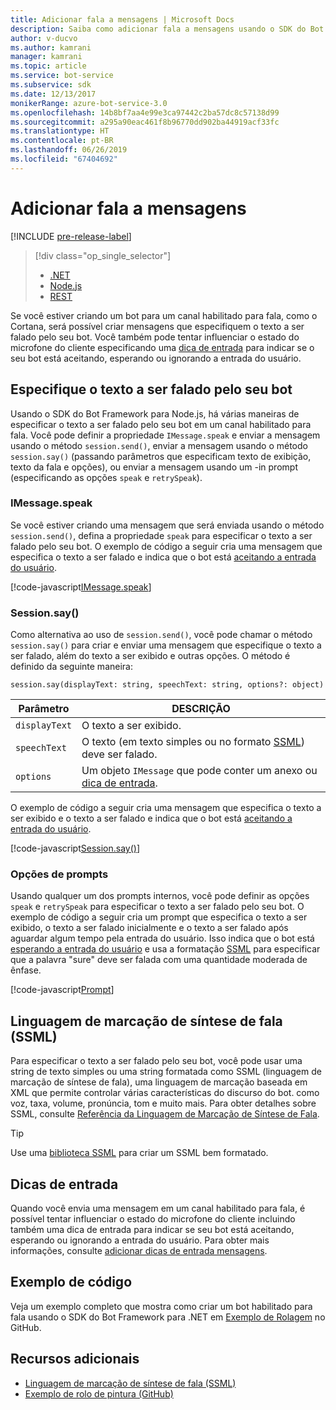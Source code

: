 ```yaml
---
title: Adicionar fala a mensagens | Microsoft Docs
description: Saiba como adicionar fala a mensagens usando o SDK do Bot Framework para Node.js.
author: v-ducvo
ms.author: kamrani
manager: kamrani
ms.topic: article
ms.service: bot-service
ms.subservice: sdk
ms.date: 12/13/2017
monikerRange: azure-bot-service-3.0
ms.openlocfilehash: 14b8bf7aa4e99e3ca97442c2ba57dc8c57138d99
ms.sourcegitcommit: a295a90eac461f8b96770dd902ba44919acf33fc
ms.translationtype: HT
ms.contentlocale: pt-BR
ms.lasthandoff: 06/26/2019
ms.locfileid: "67404692"
---
```

# <a name="add-speech-to-messages"></a>Adicionar fala a mensagens

[!INCLUDE [pre-release-label](../includes/pre-release-label-v3.md)]

> [!div class="op_single_selector"]
> - [.NET](../dotnet/bot-builder-dotnet-text-to-speech.md)
> - [Node.js](../nodejs/bot-builder-nodejs-text-to-speech.md)
> - [REST](../rest-api/bot-framework-rest-connector-text-to-speech.md)

Se você estiver criando um bot para um canal habilitado para fala, como o Cortana, será possível criar mensagens que especifiquem o texto a ser falado pelo seu bot. Você também pode tentar influenciar o estado do microfone do cliente especificando uma [dica de entrada](bot-builder-nodejs-send-input-hints.md) para indicar se o seu bot está aceitando, esperando ou ignorando a entrada do usuário.

## <a name="specify-text-to-be-spoken-by-your-bot"></a>Especifique o texto a ser falado pelo seu bot

Usando o SDK do Bot Framework para Node.js, há várias maneiras de especificar o texto a ser falado pelo seu bot em um canal habilitado para fala. Você pode definir a propriedade `IMessage.speak` e enviar a mensagem usando o método `session.send()`, enviar a mensagem usando o método `session.say()` (passando parâmetros que especificam texto de exibição, texto da fala e opções), ou enviar a mensagem usando um -in prompt (especificando as opções `speak` e `retrySpeak`).

### <a id="message-speak"></a> IMessage.speak

Se você estiver criando uma mensagem que será enviada usando o método `session.send()`, defina a propriedade `speak` para especificar o texto a ser falado pelo seu bot. O exemplo de código a seguir cria uma mensagem que especifica o texto a ser falado e indica que o bot está [aceitando a entrada do usuário](bot-builder-nodejs-send-input-hints.md).

[!code-javascript[IMessage.speak](../includes/code/node-text-to-speech.js#IMessageSpeak)]

### <a id="session-say"></a> Session.say()

Como alternativa ao uso de `session.send()`, você pode chamar o método `session.say()` para criar e enviar uma mensagem que especifique o texto a ser falado, além do texto a ser exibido e outras opções. O método é definido da seguinte maneira:

`session.say(displayText: string, speechText: string, options?: object)`

| Parâmetro | DESCRIÇÃO |
|----|----|
| `displayText` | O texto a ser exibido. |
| `speechText` | O texto (em texto simples ou no formato <a href="https://msdn.microsoft.com/library/hh378377(v=office.14).aspx" target="_blank">SSML</a>) deve ser falado. |
| `options` | Um objeto `IMessage` que pode conter um anexo ou [dica de entrada](bot-builder-nodejs-send-input-hints.md). |

O exemplo de código a seguir cria uma mensagem que especifica o texto a ser exibido e o texto a ser falado e indica que o bot está [aceitando a entrada do usuário](bot-builder-nodejs-send-input-hints.md).

[!code-javascript[Session.say()](../includes/code/node-text-to-speech.js#SessionSay)]

### <a id="prompt-options"></a> Opções de prompts

Usando qualquer um dos prompts internos, você pode definir as opções `speak` e `retrySpeak` para especificar o texto a ser falado pelo seu bot. O exemplo de código a seguir cria um prompt que especifica o texto a ser exibido, o texto a ser falado inicialmente e o texto a ser falado após aguardar algum tempo pela entrada do usuário. Isso indica que o bot está [esperando a entrada do usuário](bot-builder-nodejs-send-input-hints.md) e usa a formatação [SSML](#ssml) para especificar que a palavra "sure" deve ser falada com uma quantidade moderada de ênfase.

[!code-javascript[Prompt](../includes/code/node-text-to-speech.js#Prompt)]

## <a id="ssml"></a> Linguagem de marcação de síntese de fala (SSML)

Para especificar o texto a ser falado pelo seu bot, você pode usar uma string de texto simples ou uma string formatada como SSML (linguagem de marcação de síntese de fala), uma linguagem de marcação baseada em XML que permite controlar várias características do discurso do bot. como voz, taxa, volume, pronúncia, tom e muito mais. Para obter detalhes sobre SSML, consulte <a href="https://msdn.microsoft.com/library/hh378377(v=office.14).aspx" target="_blank">Referência da Linguagem de Marcação de Síntese de Fala</a>.

> [!TIP]
> Use uma <a href="https://www.npmjs.com/search?q=ssml" target="_blank">biblioteca SSML</a> para criar um SSML bem formatado.

## <a name="input-hints"></a>Dicas de entrada

Quando você envia uma mensagem em um canal habilitado para fala, é possível tentar influenciar o estado do microfone do cliente incluindo também uma dica de entrada para indicar se seu bot está aceitando, esperando ou ignorando a entrada do usuário. Para obter mais informações, consulte [adicionar dicas de entrada mensagens](bot-builder-nodejs-send-input-hints.md).

## <a name="sample-code"></a>Exemplo de código 

Veja um exemplo completo que mostra como criar um bot habilitado para fala usando o SDK do Bot Framework para .NET em <a href="https://github.com/Microsoft/BotBuilder-Samples/tree/master/Node/demo-RollerSkill" target="_blank">Exemplo de Rolagem</a> no GitHub.

## <a name="additional-resources"></a>Recursos adicionais

- <a href="https://msdn.microsoft.com/library/hh378377(v=office.14).aspx" target="_blank">Linguagem de marcação de síntese de fala (SSML)</a>
- <a href="https://github.com/Microsoft/BotBuilder-Samples/tree/master/Node/demo-RollerSkill" target="_blank">Exemplo de rolo de pintura (GitHub)</a>

